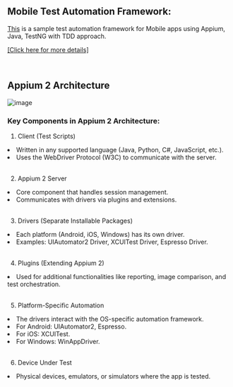 ## Mobile Test Automation Framework:
  
<p>  <a href= "https://github.com/KaushD/AppiumMobileTest">This</a> is a sample test automation framework for Mobile apps using Appium, Java, TestNG with TDD approach.</p>

<a href="https://docs.google.com/presentation/d/1sf0MenR9RGUSajwhqMyh2F9u5isD9UgC/edit?usp=drive_link&ouid=116985892271874217580&rtpof=true&sd=true)"> [Click here for more details]</a></p>

<br>

## Appium 2 Architecture

![image](https://github.com/user-attachments/assets/9e45e3d5-a221-481b-b3a5-548833ab7ce5)



### Key Components in Appium 2 Architecture:

1. Client (Test Scripts)

<li> Written in any supported language (Java, Python, C#, JavaScript, etc.).</li>
<li>Uses the WebDriver Protocol (W3C) to communicate with the server.</li>
<br>
  
2. Appium 2 Server
<li>Core component that handles session management.</li>
<li>Communicates with drivers via plugins and extensions.</li>
<br>
  
3. Drivers (Separate Installable Packages)

<li>Each platform (Android, iOS, Windows) has its own driver.</li>
<li>Examples: UIAutomator2 Driver, XCUITest Driver, Espresso Driver.</li>
<br>
  
4. Plugins (Extending Appium 2)
<li>Used for additional functionalities like reporting, image comparison, and test orchestration.</li>
<br>
  
5. Platform-Specific Automation

<li>The drivers interact with the OS-specific automation framework.</li>
<li>For Android: UIAutomator2, Espresso.</li>
<li>For iOS: XCUITest.</li>
<li>For Windows: WinAppDriver.</li>
<br>
  
6. Device Under Test

<li>Physical devices, emulators, or simulators where the app is tested.</li>
